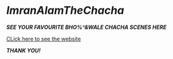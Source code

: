 # ***ImranAlamTheChacha***

***SEE YOUR FAVOURITE BHO%^&WALE CHACHA SCENES HERE***

[CLick here to see the website](https://dhavaldp96.github.io/ImranAlamTheChacha/)

***THANK YOU!***
